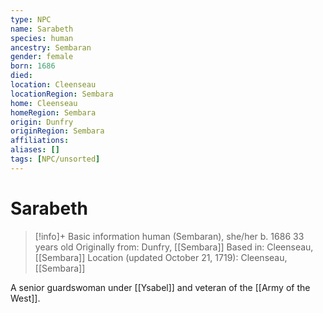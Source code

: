 ```yaml
---
type: NPC
name: Sarabeth
species: human
ancestry: Sembaran
gender: female
born: 1686
died: 
location: Cleenseau
locationRegion: Sembara
home: Cleenseau
homeRegion: Sembara
origin: Dunfry
originRegion: Sembara
affiliations: 
aliases: []
tags: [NPC/unsorted]
---
```

# Sarabeth
>[!info]+ Basic information
>human (Sembaran), she/her
>b. 1686
>33 years old
>Originally from: Dunfry, [[Sembara]]
>Based in: Cleenseau, [[Sembara]]
>Location (updated October 21, 1719): Cleenseau, [[Sembara]]

A senior guardswoman under [[Ysabel]] and veteran of the [[Army of the West]].